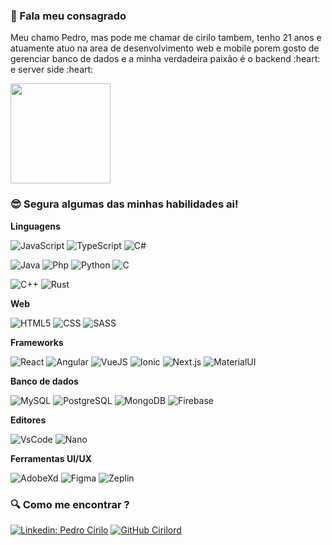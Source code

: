 ### 👋 Fala meu consagrado

<p>
  Meu chamo Pedro, mas pode me chamar de cirilo tambem, tenho 21 anos e atuamente atuo na area de desenvolvimento web e mobile
  porem gosto de gerenciar banco de dados e a minha verdadeira paixão é o backend :heart: e server side :heart:
</p>

<img height="160em" src="https://github-readme-stats.vercel.app/api?username=Cirilord&count_private=true&theme=react&show_icons=true" />

### :sunglasses: Segura algumas das minhas habilidades ai!

**Linguagens**

![JavaScript](https://img.shields.io/badge/-JavaScript-333333?style=for-the-badge&logo=javascript&logoColor=3ABDD8&color=20232A)
![TypeScript](https://img.shields.io/badge/-TypeScript-333333?style=for-the-badge&logo=typescript&logoColor=3ABDD8&color=20232A)
![C#](https://img.shields.io/badge/-Csharp-333333?style=for-the-badge&logo=csharp&logoColor=3ABDD8&color=20232A)

![Java](https://img.shields.io/badge/-Java-333333?style=for-the-badge&logo=java&logoColor=3ABDD8&color=20232A)
![Php](https://img.shields.io/badge/-Php-333333?style=for-the-badge&logo=php&logoColor=3ABDD8&color=20232A)
![Python](https://img.shields.io/badge/-Python-333333?style=for-the-badge&logo=python&logoColor=3ABDD8&color=20232A)
![C](https://img.shields.io/badge/-C-333333?style=for-the-badge&logo=c&logoColor=3ABDD8&color=20232A)

![C++](https://img.shields.io/badge/-C++-333333?style=for-the-badge&logo=cplusplus&logoColor=3ABDD8&color=20232A)
![Rust](https://img.shields.io/badge/-Rust-333333?style=for-the-badge&logo=rust&logoColor=3ABDD8&color=20232A)

**Web**

![HTML5](https://img.shields.io/badge/-HTML5-333333?style=for-the-badge&logo=HTML5&logoColor=3ABDD8&color=20232A)
![CSS](https://img.shields.io/badge/-CSS-333333?style=for-the-badge&logo=CSS3&logoColor=3ABDD8&color=20232A)
![SASS](https://img.shields.io/badge/-SASS-333333?style=for-the-badge&logo=sass&logoColor=3ABDD8&color=20232A)

**Frameworks**

![React](https://img.shields.io/badge/-React-333333?style=for-the-badge&logo=react&logoColor=3ABDD8&color=20232A)
![Angular](https://img.shields.io/badge/-Angular-333333?style=for-the-badge&logo=angular&logoColor=3ABDD8&color=20232A)
![VueJS](https://img.shields.io/badge/-VueJS-333333?style=for-the-badge&logo=vue.js&logoColor=3ABDD8&color=20232A)
![Ionic](https://img.shields.io/badge/-Ionic-333333?style=for-the-badge&logo=ionic&logoColor=3ABDD8&color=20232A)
![Next.js](https://img.shields.io/badge/-Next.js-333333?style=for-the-badge&logo=next.js&logoColor=3ABDD8&color=20232A)
![MaterialUI](https://img.shields.io/badge/-MaterialIU-333333?style=for-the-badge&logo=materialui&logoColor=3ABDD8&color=20232A)

**Banco de dados**

![MySQL](https://img.shields.io/badge/-MySQL-333333?style=for-the-badge&logo=mysql&logoColor=3ABDD8&color=20232A)
![PostgreSQL](https://img.shields.io/badge/-PostgreSQL-333333?style=for-the-badge&logo=postgresql&logoColor=3ABDD8&color=20232A)
![MongoDB](https://img.shields.io/badge/-MongoDB-333333?style=for-the-badge&logo=mongodb&logoColor=3ABDD8&color=20232A)
![Firebase](https://img.shields.io/badge/-Firebase-333333?style=for-the-badge&logo=firebase&logoColor=3ABDD8&color=20232A)

**Editores**

![VsCode](https://img.shields.io/badge/-VsCode-333333?style=for-the-badge&logo=visualstudiocode&logoColor=3ABDD8&color=20232A)
![Nano](https://img.shields.io/badge/-Nano-333333?style=for-the-badge&logo=nano&logoColor=3ABDD8&color=20232A)

**Ferramentas UI/UX**

![AdobeXd](https://img.shields.io/badge/-AdobeXd-333333?style=for-the-badge&logo=adobexd&logoColor=3ABDD8&color=20232A)
![Figma](https://img.shields.io/badge/-Figma-333333?style=for-the-badge&logo=figma&logoColor=3ABDD8&color=20232A)
![Zeplin](https://img.shields.io/badge/-Zeplin-333333?style=for-the-badge&logo=zeplin&logoColor=3ABDD8&color=20232A)

### :mag: Como me encontrar ?

[![Linkedin: Pedro Cirilo](https://img.shields.io/badge/-Pedro%20Cirilo-blue?style=flat-square&logo=Linkedin&logoColor=white&link=https://www.linkedin.com/in/pedro-cirilo/&color=3ABDD8)](https://www.linkedin.com/in/pedro-cirilo/)
[![GitHub Cirilord]( https://img.shields.io/github/followers/Cirilord?label=Seguir&style=social)](https://github.com/Cirilord)
